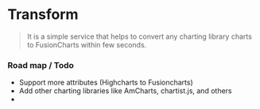 # Transform

> It is a simple service that helps to convert any charting library charts to FusionCharts within few seconds.

### Road map / Todo

-  Support more attributes (Highcharts to Fusioncharts)
-  Add other charting libraries like AmCharts, chartist.js, and others
-
